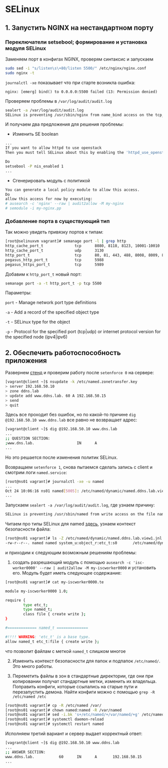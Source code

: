 # SELinux
## 1. Запустить NGINX на нестандартном порту 
### Переключатели setsebool; формирование и установка модуля SELinux
Заменяем порт в конфигах NGINX, проверям синтаксис и запускаем
```bash
sudo sed -i "s/listen\s\+80/listen 5500/" /etc/nginx/nginx.conf
sudo nginx -t
```
`journalctl -xe` показывает что при старте возникла ошибка:
```
nginx: [emerg] bind() to 0.0.0.0:5500 failed (13: Permission denied)
```
Проверяем проблемы в `/var/log/audit/audit.log` 
```bash
sealert -a /var/log/audit/audit.log
SELinux is preventing /usr/sbin/nginx from name_bind access on the tcp_socket port 5500.
```

И получаем два предложения для решения проблемы:
- Изменить SE boolean
```bash
...
If you want to allow httpd to use openstack
Then you must tell SELinux about this by enabling the 'httpd_use_openstack' boolean.

Do
setsebool -P nis_enabled 1
...
```
- Сгенерировать модуль с политикой
```bash
You can generate a local policy module to allow this access.
Do
allow this access for now by executing:
# ausearch -c 'nginx' --raw | audit2allow -M my-nginx
# semodule -i my-nginx.pp
```

### Добавление порта в существующий тип
Так можно увидеть привязку портов к типам:
```bash
[root@selinuxvm vagrant]# semanage port -l | grep http
http_cache_port_t              tcp      8080, 8118, 8123, 10001-10010
http_cache_port_t              udp      3130
http_port_t                    tcp      80, 81, 443, 488, 8008, 8009, 8443, 9000
pegasus_http_port_t            tcp      5988
pegasus_https_port_t           tcp      5989
```
Добавим к `http_port_t` новый порт:
```bash
semanage port -a -t http_port_t -p tcp 5500
```
Параметры:

`port` - Manage network port type definitions

`-a` - Add a record of the specified object type

`-t` - SELinux type for the object

`-p` - Protocol for the specified port (tcp|udp) or internet protocol version  for  the  specified  node (ipv4|ipv6)

## 2. Обеспечить работоспособность приложения
Развернем [стенд](selinux_dns_problems) и проверим работу после `setenforce 0` на сервере:
```bash
[vagrant@client ~]$ nsupdate -k /etc/named.zonetransfer.key
> server 192.168.50.10
> zone ddns.lab
> update add www.ddns.lab. 60 A 192.168.50.15
> send
> quit
```
Здесь все проходит без ошибок, но по какой-то причине `dig @192.168.50.10 www.ddns.lab` все равно не возвращает адрес:
```bash
[vagrant@client ~]$ dig @192.168.50.10 www.dns.lab
...
;; QUESTION SECTION:
;www.dns.lab.                   IN      A
...
```
Но это решается после изменения политик SELinux.

Возвращаем `setenforce 1`, снова пытаемся сделать запись с client и смотрим логи `named.service`:
```bash
[root@ns01 vagrant]# journalctl -xe -u named
...
Oct 24 10:06:16 ns01 named[5005]: /etc/named/dynamic/named.ddns.lab.view1.jnl: open: permission denied
...
```
Запускаем `sealert -a /var/log/audit/audit.log`, где узнаем причину:
```bash
SELinux is preventing /usr/sbin/named from write access on the file named.ddns.lab.view1.jnl.
```
 Читаем про типы SELinux для named [здесь](https://access.redhat.com/documentation/en-us/red_hat_enterprise_linux/7/html-single/selinux_users_and_administrators_guide/index#sect-Managing_Confined_Services-BIND-Types), узнаем контекст безопасности файла:
 ```bash
 [root@ns01 vagrant]# ls -Z /etc/named/dynamic/named.ddns.lab.view1.jnl
-rw-r--r--. named named system_u:object_r:etc_t:s0       /etc/named/dynamic/named.ddns.lab.view1.jnl
```
и приходим к следующим возможным решениям проблемы:
1. создать разрешающий модуль с помощью `ausearch -c 'isc-worker0000' --raw | audit2allow -M my-iscworker0000` и установить его. 
Модуль будет иметь следующее содержание:
```bash
[root@ns01 vagrant]# cat my-iscworker0000.te

module my-iscworker0000 1.0;

require {
        type etc_t;
        type named_t;
        class file { create write };
}

#============= named_t ==============

#!!!! WARNING: 'etc_t' is a base type.
allow named_t etc_t:file { create write };
```
что позволит файлам с меткой `named_t` слишком многое

2. Изменить контекст безопасности для папок и подпапок `/etc/named/`. Это много работы.

3. Переметить файлы в зон в стандартные директории, где они при копировании получат стандартные метки, изменить их владельца. Поправить конфиги, которые ссылались на старые пути и перезапустить демона.
Найти конфиги можно с помощью `grep -R /etc/named /etc`
```bash
[root@ns01 vagrant]# cp -R /etc/named /var/
[root@ns01 vagrant]# chown named:named -R /var/named
[root@ns01 vagrant]# sed -i.bk 's+/etc/named/+/var/named/+g' /etc/named.conf
[root@ns01 vagrant]# systemctl daemon-reload
[root@ns01 vagrant]# systemctl restart named
```
Исполняем третий вариант и сервер выдает корректный ответ:
```bash
[vagrant@client ~]$ dig @192.168.50.10 www.ddns.lab
...
;; ANSWER SECTION:
www.ddns.lab.           60      IN      A       192.168.50.15
...
```

